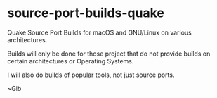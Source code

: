 # source-port-builds-quake
Quake Source Port Builds for macOS and GNU/Linux on various architectures.

Builds will only be done for those project that do not provide builds on certain architectures or Operating Systems.

I will also do builds of popular tools, not just source ports.

~Gib
